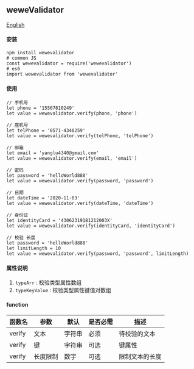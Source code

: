 ## weweValidator

[English](./README.md 'English')

#### 安装
```SHELL
npm install wewevalidator
# common JS
const wewevalidator = require('wewevalidator')
# es6
import wewevalidator from 'wewevalidator'
```

#### 使用
```JS
// 手机号
let phone = '15507810249'
let value = wewevalidator.verify(phone, 'phone')

// 座机号
let telPhone = '0571-4340259'
let value = wewevalidator.verify(telPhone, 'telPhone')

// 邮箱
let email = 'yanglu4340@gmail.com'
let value = wewevalidator.verify(email, 'email')

// 密码
let password = 'helloWorld888'
let value = wewevalidator.verify(password, 'password')

// 日期
let dateTime = '2020-11-03'
let value = wewevalidator.verify(dateTime, 'dateTime')

// 身份证
let identityCard = '43062319181212003X'
let value = wewevalidator.verify(identityCard, 'identityCard')

// 校验 长度
let password = 'helloWorld888'
let limitLength = 10
let value = wewevalidator.verify(password, 'password', limitLength)
```

#### 属性说明
1. `typeArr` : 校验类型属性数组 
1. `typeKeyValue` : 校验类型属性键值对数组 

#### function

函数名|参数|默认|是否必需|描述|
--|--|--|--|--|
verify|文本|字符串|必须|待校验的文本|
verify|键|字符串|可选|键属性|
verify|长度限制|数字|可选|限制文本的长度|
